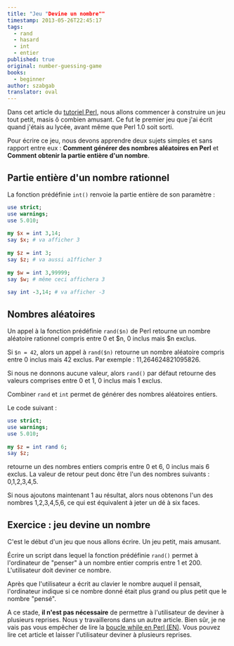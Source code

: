 ```yaml
---
title: "Jeu "Devine un nombre""
timestamp: 2013-05-26T22:45:17
tags:
  - rand
  - hasard
  - int
  - entier
published: true
original: number-guessing-game
books:
  - beginner
author: szabgab
translator: oval
---
```



Dans cet article du [tutoriel Perl](/perl-tutorial), nous allons commencer à construire un jeu tout petit, masis ô combien amusant.
Ce fut le premier jeu que j'ai écrit quand j'étais au lycée, avant même que Perl 1.0 soit sorti.


Pour écrire ce jeu, nous devons apprendre deux sujets simples et sans rapport entre eux :
<b>Comment générer des nombres aléatoires en Perl</b> et
<b>Comment obtenir la partie entière d'un nombre</b>.

## Partie entière d'un nombre rationnel

La fonction prédéfinie `int()` renvoie la partie entière de son paramètre :

```perl
use strict;
use warnings;
use 5.010;
 
my $x = int 3,14;
say $x; # va afficher 3
 
my $z = int 3;
say $z; # va aussi a1fficher 3
 
my $w = int 3,99999;
say $w; # même ceci affichera 3
 
say int -3,14; # va afficher -3
```

## Nombres aléatoires

Un appel à la fonction prédéfinie `rand($n)` de Perl retourne un nombre aléatoire rationnel compris entre 0 et $n, 0 inclus mais $n exclus.

Si `$n = 42`, alors un appel à `rand($n)` retourne un nombre aléatoire compris entre 0 inclus mais 42 exclus. Par exemple : 11,264624821095826.

Si nous ne donnons aucune valeur, alors `rand()` par défaut retourne des valeurs comprises entre 0 et 1, 0 inclus mais 1 exclus.

Combiner `rand` et `int` permet de générer des nombres aléatoires entiers.

Le code suivant :

```perl
use strict;
use warnings;
use 5.010;
 
my $z = int rand 6;
say $z;
```

retourne un des nombres entiers compris entre 0 et 6, 0 inclus mais 6 exclus. La valeur de retour peut donc être l'un des nombres suivants : 0,1,2,3,4,5.

Si nous ajoutons maintenant 1 au résultat, alors nous obtenons l'un des nombres 1,2,3,4,5,6, ce qui est équivalent à jeter un dé à six faces.

## Exercice : jeu devine un nombre

C'est le début d'un jeu que nous allons écrire. Un jeu petit, mais amusant.

Écrire un script dans lequel la fonction prédéfinie `rand()` permet à l'ordinateur de "penser" à un nombre entier compris entre 1 et 200. L'utilisateur doit deviner ce nombre.

Après que l'utilisateur a écrit au clavier le nombre auquel il pensait, l'ordinateur indique si ce nombre donné était plus grand ou plus petit que le nombre "pensé".

A ce stade, <b>il n'est pas nécessaire</b> de permettre à l'utilisateur de deviner à plusieurs reprises.
Nous y travaillerons dans un autre article. Bien sûr, je ne vais pas vous empêcher de lire la [boucle while en Perl (EN)](https://perlmaven.com/while-loop).
Vous pouvez lire cet article et laisser l'utilisateur deviner à plusieurs reprises.
